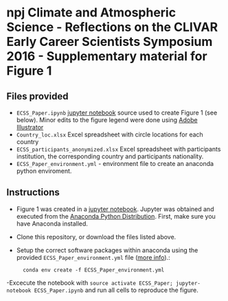 # npj Climate and Atmospheric Science - Reflections on the CLIVAR Early Career Scientists Symposium 2016 - Supplementary material for Figure 1


## Files provided
- `ECSS_Paper.ipynb` [jupyter notebook](https://github.com/jupyter) source used to create Figure 1 (see below).
Minor edits to the figure legend were done using [Adobe Illustrator](https://www.adobe.com/products/illustrator.html?sdid=KKQML&mv=search&s_kwcid=AL!3085!3!196928852571!e!!!!adobe%20illustrator&ef_id=WbfnlAAAAPgZDQuJ:20170915142601:s)
- `Country_loc.xlsx` Excel spreadsheet with circle locations for each country
- `ECSS_participants_anonymized.xlsx` Excel spreadsheet with participants
institution, the corresponding country and participants nationality.
- `ECSS_Paper_environment.yml` - environment file to create an anaconda python enviroment.

## Instructions

- Figure 1 was created in a [jupyter notebook](https://github.com/jupyter). Jupyter was obtained and executed from the [Anaconda Python Distribution](https://docs.anaconda.com/anaconda/). First, make sure you have Anaconda installed.

- Clone this repository, or download the files listed above.

- Setup the correct software packages within anaconda using the provided `ECSS_Paper_environment.yml` file ([more info](https://conda.io/docs/user-guide/tasks/manage-environments.html)).:

        conda env create -f ECSS_Paper_environment.yml

-Excecute the notebook with `source activate ECSS_Paper; jupyter-notebook ECSS_Paper.ipynb` and run all cells to reproduce the figure.
